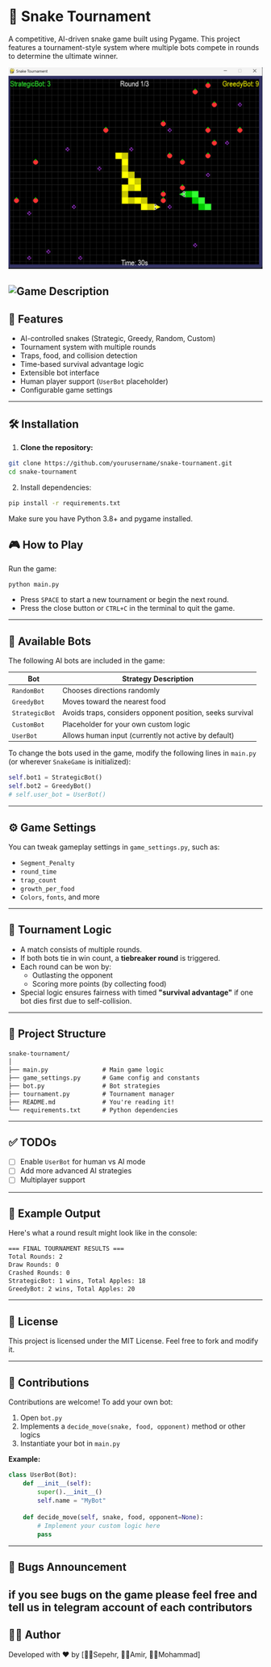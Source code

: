 # 🐍 Snake Tournament

A competitive, AI-driven snake game built using Pygame. This project features a tournament-style system where multiple bots compete in rounds to determine the ultimate winner.

![Gameplay Screenshot](assets/screenshot.png) 

![Game Description](https://www.canva.com/design/DAGljK4FwoY/MUPUNkEUZ-6tbTE-2l5Wgg/view?utm_content=DAGljK4FwoY&utm_campaign=designshare&utm_medium=link2&utm_source=uniquelinks&utlId=h470378f78b)
---

## 🚀 Features

- AI-controlled snakes (Strategic, Greedy, Random, Custom)
- Tournament system with multiple rounds
- Traps, food, and collision detection
- Time-based survival advantage logic
- Extensible bot interface
- Human player support (`UserBot` placeholder)
- Configurable game settings

---

## 🛠️ Installation

1. **Clone the repository:**

```bash
git clone https://github.com/yourusername/snake-tournament.git
cd snake-tournament
```
2. Install dependencies:
```bash
pip install -r requirements.txt
```
Make sure you have Python 3.8+ and pygame installed.

## 🎮 How to Play

Run the game:

```bash
python main.py
```

- Press `SPACE` to start a new tournament or begin the next round.  
- Press the close button or `CTRL+C` in the terminal to quit the game.

---

## 🤖 Available Bots

The following AI bots are included in the game:

| Bot          | Strategy Description                                           |
|--------------|---------------------------------------------------------------|
| `RandomBot`  | Chooses directions randomly                                    |
| `GreedyBot`  | Moves toward the nearest food                                  |
| `StrategicBot` | Avoids traps, considers opponent position, seeks survival     |
| `CustomBot`  | Placeholder for your own custom logic                          |
| `UserBot`    | Allows human input (currently not active by default)          |

To change the bots used in the game, modify the following lines in `main.py` (or wherever `SnakeGame` is initialized):

```python
self.bot1 = StrategicBot()
self.bot2 = GreedyBot()
# self.user_bot = UserBot()
```

---

## ⚙️ Game Settings

You can tweak gameplay settings in `game_settings.py`, such as:

- `Segment_Penalty` 
- `round_time`
- `trap_count`
- `growth_per_food`
- `Colors`, `fonts`, and more

---

## 🧠 Tournament Logic

- A match consists of multiple rounds.
- If both bots tie in win count, a **tiebreaker round** is triggered.
- Each round can be won by:
  - Outlasting the opponent
  - Scoring more points (by collecting food)
- Special logic ensures fairness with timed **"survival advantage"** if one bot dies first due to self-collision.

---

## 📁 Project Structure

```
snake-tournament/
│
├── main.py               # Main game logic
├── game_settings.py      # Game config and constants
├── bot.py                # Bot strategies
├── tournament.py         # Tournament manager
├── README.md             # You're reading it!
└── requirements.txt      # Python dependencies
```

---

## ✅ TODOs

- [ ] Enable `UserBot` for human vs AI mode  
- [ ] Add more advanced AI strategies   
- [ ] Multiplayer support  

---

## 🧪 Example Output

Here's what a round result might look like in the console:

```
=== FINAL TOURNAMENT RESULTS ===
Total Rounds: 2
Draw Rounds: 0
Crashed Rounds: 0
StrategicBot: 1 wins, Total Apples: 18
GreedyBot: 2 wins, Total Apples: 20
```

---

## 📜 License

This project is licensed under the MIT License. Feel free to fork and modify it.

---

## 🙌 Contributions

Contributions are welcome! To add your own bot:

1. Open `bot.py`  
2. Implements a `decide_move(snake, food, opponent)` method or other logics
3. Instantiate your bot in `main.py`

**Example:**

```python
class UserBot(Bot):
    def __init__(self):
        super().__init__()
        self.name = "MyBot"
    
    def decide_move(self, snake, food, opponent=None):
        # Implement your custom logic here
        pass
```

---

## 🔗 Bugs Announcement
if you see bugs on the game please feel free and tell us in telegram account of each contributors 
---

## 👨‍💻 Author

Developed with ❤️ by [🧑‍💻Sepehr, 🧑‍💻Amir, 🧑‍💻Mohammad]

